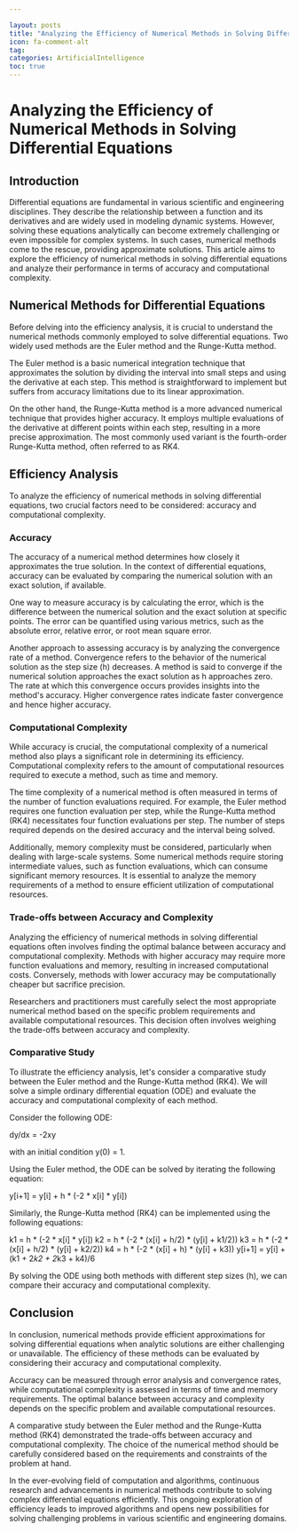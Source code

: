 ```yaml
---

layout: posts
title: "Analyzing the Efficiency of Numerical Methods in Solving Differential Equations"
icon: fa-comment-alt
tag:      
categories: ArtificialIntelligence
toc: true
---
```




# Analyzing the Efficiency of Numerical Methods in Solving Differential Equations

## Introduction
Differential equations are fundamental in various scientific and engineering disciplines. They describe the relationship between a function and its derivatives and are widely used in modeling dynamic systems. However, solving these equations analytically can become extremely challenging or even impossible for complex systems. In such cases, numerical methods come to the rescue, providing approximate solutions. This article aims to explore the efficiency of numerical methods in solving differential equations and analyze their performance in terms of accuracy and computational complexity.

## Numerical Methods for Differential Equations
Before delving into the efficiency analysis, it is crucial to understand the numerical methods commonly employed to solve differential equations. Two widely used methods are the Euler method and the Runge-Kutta method.

The Euler method is a basic numerical integration technique that approximates the solution by dividing the interval into small steps and using the derivative at each step. This method is straightforward to implement but suffers from accuracy limitations due to its linear approximation.

On the other hand, the Runge-Kutta method is a more advanced numerical technique that provides higher accuracy. It employs multiple evaluations of the derivative at different points within each step, resulting in a more precise approximation. The most commonly used variant is the fourth-order Runge-Kutta method, often referred to as RK4.

## Efficiency Analysis
To analyze the efficiency of numerical methods in solving differential equations, two crucial factors need to be considered: accuracy and computational complexity.

### Accuracy
The accuracy of a numerical method determines how closely it approximates the true solution. In the context of differential equations, accuracy can be evaluated by comparing the numerical solution with an exact solution, if available.

One way to measure accuracy is by calculating the error, which is the difference between the numerical solution and the exact solution at specific points. The error can be quantified using various metrics, such as the absolute error, relative error, or root mean square error.

Another approach to assessing accuracy is by analyzing the convergence rate of a method. Convergence refers to the behavior of the numerical solution as the step size (h) decreases. A method is said to converge if the numerical solution approaches the exact solution as h approaches zero. The rate at which this convergence occurs provides insights into the method's accuracy. Higher convergence rates indicate faster convergence and hence higher accuracy.

### Computational Complexity
While accuracy is crucial, the computational complexity of a numerical method also plays a significant role in determining its efficiency. Computational complexity refers to the amount of computational resources required to execute a method, such as time and memory.

The time complexity of a numerical method is often measured in terms of the number of function evaluations required. For example, the Euler method requires one function evaluation per step, while the Runge-Kutta method (RK4) necessitates four function evaluations per step. The number of steps required depends on the desired accuracy and the interval being solved.

Additionally, memory complexity must be considered, particularly when dealing with large-scale systems. Some numerical methods require storing intermediate values, such as function evaluations, which can consume significant memory resources. It is essential to analyze the memory requirements of a method to ensure efficient utilization of computational resources.

### Trade-offs between Accuracy and Complexity
Analyzing the efficiency of numerical methods in solving differential equations often involves finding the optimal balance between accuracy and computational complexity. Methods with higher accuracy may require more function evaluations and memory, resulting in increased computational costs. Conversely, methods with lower accuracy may be computationally cheaper but sacrifice precision.

Researchers and practitioners must carefully select the most appropriate numerical method based on the specific problem requirements and available computational resources. This decision often involves weighing the trade-offs between accuracy and complexity.

### Comparative Study
To illustrate the efficiency analysis, let's consider a comparative study between the Euler method and the Runge-Kutta method (RK4). We will solve a simple ordinary differential equation (ODE) and evaluate the accuracy and computational complexity of each method.

Consider the following ODE:

dy/dx = -2xy

with an initial condition y(0) = 1.

Using the Euler method, the ODE can be solved by iterating the following equation:

y[i+1] = y[i] + h * (-2 * x[i] * y[i])

Similarly, the Runge-Kutta method (RK4) can be implemented using the following equations:

k1 = h * (-2 * x[i] * y[i])
k2 = h * (-2 * (x[i] + h/2) * (y[i] + k1/2))
k3 = h * (-2 * (x[i] + h/2) * (y[i] + k2/2))
k4 = h * (-2 * (x[i] + h) * (y[i] + k3))
y[i+1] = y[i] + (k1 + 2*k2 + 2*k3 + k4)/6

By solving the ODE using both methods with different step sizes (h), we can compare their accuracy and computational complexity.

## Conclusion
In conclusion, numerical methods provide efficient approximations for solving differential equations when analytic solutions are either challenging or unavailable. The efficiency of these methods can be evaluated by considering their accuracy and computational complexity.

Accuracy can be measured through error analysis and convergence rates, while computational complexity is assessed in terms of time and memory requirements. The optimal balance between accuracy and complexity depends on the specific problem and available computational resources.

A comparative study between the Euler method and the Runge-Kutta method (RK4) demonstrated the trade-offs between accuracy and computational complexity. The choice of the numerical method should be carefully considered based on the requirements and constraints of the problem at hand.

In the ever-evolving field of computation and algorithms, continuous research and advancements in numerical methods contribute to solving complex differential equations efficiently. This ongoing exploration of efficiency leads to improved algorithms and opens new possibilities for solving challenging problems in various scientific and engineering domains.